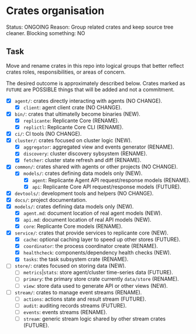 # Crates organisation
Status: ONGOING
Reason: Group related crates and keep source tree cleaner.
Blocking something: NO


## Task
Move and rename crates in this repo into logical groups that better reflect
crates roles, responsibilities, or areas of concern.

The desired outcome is approximately described below.
Crates marked as `FUTURE` are POSSIBLE things that will be added and not a commitment.

  * [x] `agent/`: crates directly interacting with agents (NO CHANGE).
    * [x] `client`: agent client crate (NO CHANGE).
  * [x] `bin/`: crates that ultimatelly become binaries (NEW).
    * [x] `replicante`: Replicante Core (RENAME).
    * [x] `replictl`: Replicante Core CLI (RENAME).
  * [x] `ci/`: CI tools (NO CHANGE).
  * [x] `cluster/`: crates focused on cluster logic (NEW).
    * [x] `aggregator`: aggregated view and events generator (RENAME).
    * [x] `discovery`: cluster discovery sybsystem (RENAME).
    * [x] `fetcher`: cluster state refresh and diff (RENAME).
  * [x] `common/`: crates shared with agents or other projects (NO CHANGE).
    * [x] `models/`: crates defining data models only (NEW).
      * [x] `agent`: Replicante Agent API request/response models (RENAME).
      * [x] `api`: Replicante Core API request/response models (FUTURE).
  * [x] `devtools/`: development tools and helpers (NO CHANGE).
  * [x] `docs/`: project documentation.
  * [x] `models/`: crates defining data models only (NEW).
    * [x] `agent.md`: document location of real agent models (NEW).
    * [x] `api.md`: document location of real API models (NEW).
    * [x] `core`: Replicante Core models (RENAME).
  * [x] `service/`: crates that provide services to replicante core (NEW).
    * [x] `cache`: optional caching layer to speed up other stores (FUTURE).
    * [x] `coordinator`: the process coordinator create (RENAME).
    * [x] `healthcheck`: components/dependency health checks (NEW).
    * [x] `tasks`: the task subsystem crate (RENAME).
  * [ ] `store/`: crates focused on storing data (NEW).
    * [ ] `metrics`|`stats`: store agent/cluster time-series data (FUTURE).
    * [ ] `primary`: the primary store crate currently `data/store` (RENAME).
    * [ ] `view`: store data used to generate API or other views (NEW).
  * [ ] `stream/`: crates to manage event streams (RENAME).
    * [ ] `actions`: actions state and result stream (FUTURE).
    * [ ] `audit`: auditing records streams (FUTURE).
    * [ ] `events`: events streams (RENAME).
    * [ ] `stream`: generic stream logic shared by other stream crates (FUTURE).
